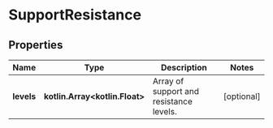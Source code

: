 
# SupportResistance

## Properties
Name | Type | Description | Notes
------------ | ------------- | ------------- | -------------
**levels** | **kotlin.Array&lt;kotlin.Float&gt;** | Array of support and resistance levels. |  [optional]



